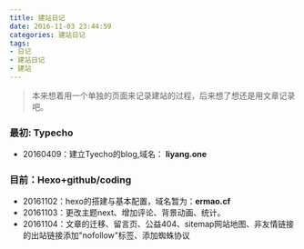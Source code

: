 ```yaml
---
title: 建站日记
date: 2016-11-03 23:44:59
categories: 建站日记
tags:
- 日记
- 建站日记
- 建站
---
```


>本来想着用一个单独的页面来记录建站的过程，后来想了想还是用文章记录吧。

### 最初: Typecho
- 20160409：建立Tyecho的blog,域名： **liyang.one**

### 目前：Hexo+github/coding
- 20161102：hexo的搭建与基本配置，域名暂为：**ermao.cf**
- 20161103：更改主题next、增加评论、背景动画、统计。
- 20161104：文章的迁移、留言页、公益404、sitemap网站地图、非友情链接的出站链接添加"nofollow"标签、添加蜘蛛协议